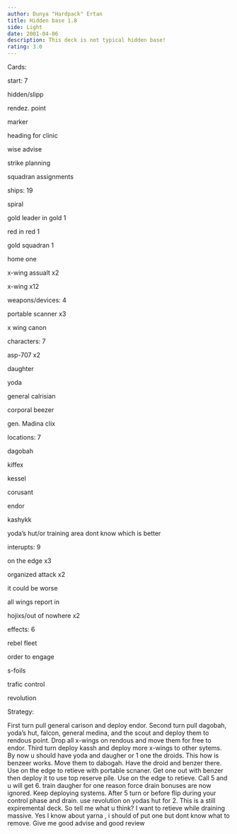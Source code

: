 ```yaml
---
author: Dunya "Hardpack" Ertan
title: Hidden base 1.8
side: Light
date: 2001-04-06
description: This deck is not typical hidden base!
rating: 3.0
---
```

Cards: 

start: 7 
hidden/slipp 
rendez. point 
marker 
heading for clinic 
wise advise 
strike planning 
squadran assignments 

ships: 19 
spiral 
gold leader in gold 1 
red in red 1 
gold squadran 1 
home one 
x-wing assualt x2 
x-wing x12 

weapons/devices: 4 

portable scanner x3 
x wing canon 

characters: 7 

asp-707 x2 
daughter 
yoda 
general calrisian 
corporal beezer 
gen. Madina clix 

locations: 7 
dagobah 
kiffex 
kessel 
corusant 
endor 
kashykk 
yoda’s hut/or training area dont know which is better 

interupts: 9 
on the edge x3 
organized attack x2 
it could be worse 
all wings report in 
hojixs/out of nowhere x2 

effects: 6 
rebel fleet 
order to engage 
s-foils 
trafic control 
revolution 



Strategy: 

 
First turn pull general carison and deploy endor. Second turn pull dagobah, yoda’s hut, falcon, general medina, and the scout and deploy them to rendous point. Drop all x-wings on rendous and move them for free to endor. Third turn deploy kassh and deploy more x-wings to other sytems. By now u should have yoda and daugher or 1 one the droids. This how is benzeer works. Move them to dabogah. Have the droid and benzer there. Use on the edge to retieve with portable scnaner. Get one out with benzer then deploy it to use top reserve pile. Use on the edge to retieve. Call 5 and u will get 6. train daugher for one reason force drain bonuses are now ignored. Keep deploying systems. After 5 turn or before flip during your control phase and drain. use revolution on yodas hut for 2. This is a still expiremental deck. So tell me what u think? I want to retieve while draining massive. Yes I know about yarna , i should of put one but dont know what to remove. Give me good advise and good review

